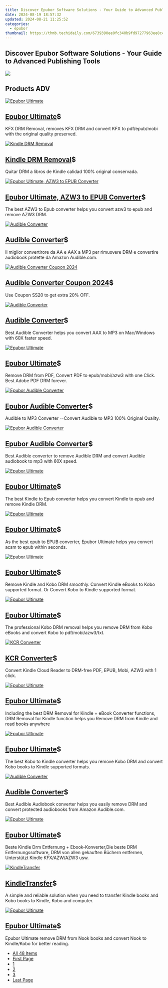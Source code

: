 ```yaml
---
title: Discover Epubor Software Solutions - Your Guide to Advanced Publishing Tools
date: 2024-08-19 18:57:32
updated: 2024-08-21 11:25:52
categories:
  - epubor
thumbnail: https://thmb.techidaily.com/6739390ee0fc340b9fd97277963ee8c4fb9d6425e2a9f2aebfeaf1a00361bc20.jpg
---
```


## Discover Epubor Software Solutions - Your Guide to Advanced Publishing Tools

![](http://www.epubor.com/style/images/ebook-icon.jpg) 

## Products ADV

[![Epubor Ultimate](https://www.epubor.com/images/remote/D4/1D/D41D8C_D41D8C_D41D8C_D41D8C_D41D8C_D41D8C_D41D8C_D41D8C_D41D8C_D41D8C_e.png)](https://tools.techidaily.com/epubor/products/) 

## [Epubor Ultimate](https://tools.techidaily.com/epubor/products/)$

KFX DRM Removal, removes KFX DRM and convert KFX to pdf/epub/mobi with the original quality preserved.

[![Kindle DRM Removal](https://www.epubor.com/images/remote/D4/1D/D41D8C_D41D8C_D41D8C_D41D8C_D41D8C_D41D8C_D41D8C_D41D8C_D41D8C_D41D8C_e.png)](https://tools.techidaily.com/epubor/ultimate/) 

## [Kindle DRM Removal](https://tools.techidaily.com/epubor/ultimate/)$

Quitar DRM a libros de Kindle calidad 100% original conservada.

[![Epubor Ultimate, AZW3 to EPUB Converter](https://www.epubor.com/images/remote/D4/1D/D41D8C_D41D8C_D41D8C_D41D8C_D41D8C_D41D8C_D41D8C_D41D8C_D41D8C_D41D8C_e.png)](https://tools.techidaily.com/epubor/products/) 

## [Epubor Ultimate, AZW3 to EPUB Converter](https://tools.techidaily.com/epubor/products/)$

The best AZW3 to Epub converter helps you convert azw3 to epub and remove AZW3 DRM. 

[![Audible Converter](https://www.epubor.com/images/uppic/audible-converter.png)](https://tools.techidaily.com/epubor/audible-converter/) 

## [Audible Converter](https://tools.techidaily.com/epubor/audible-converter/)$

Il miglior convertirore da AA e AAX a MP3 per rimuovere DRM e convertire audiobook protette da Amazon Audible.com.

[![Audible Converter Coupon 2024](https://www.epubor.com/images/uppic/audible-converter.png)](https://tools.techidaily.com/epubor/audible-converter/) 

## [Audible Converter Coupon 2024](https://tools.techidaily.com/epubor/audible-converter/)$

 Use Coupon SS20 to get extra 20% OFF.

[![Audible Converter](https://www.epubor.com/images/uppic/audible-converter.png)](https://tools.techidaily.com/epubor/audible-converter/) 

## [Audible Converter](https://tools.techidaily.com/epubor/audible-converter/)$

Best Audible Converter helps you convert AAX to MP3 on Mac/Windows with 60X faster speed.

[![Epubor Ultimate](https://www.epubor.com/images/remote/D4/1D/D41D8C_D41D8C_D41D8C_D41D8C_D41D8C_D41D8C_D41D8C_D41D8C_D41D8C_D41D8C_e.png)](https://tools.techidaily.com/epubor/products/) 

## [Epubor Ultimate](https://tools.techidaily.com/epubor/products/)$

Remove DRM from PDF, Convert PDF to epub/mobi/azw3 with one Click. Best Adobe PDF DRM forever.

[![Epubor Audible Converter](https://www.epubor.com/images/uppic/audible-converter.png)](https://tools.techidaily.com/epubor/products/) 

## [Epubor Audible Converter](https://tools.techidaily.com/epubor/products/)$

Audible to MP3 Converter --Convert Audible to MP3 100% Original Quality.

[![Epubor Audible Converter](https://www.epubor.com/images/uppic/audible-converter.png)](https://tools.techidaily.com/epubor/audible-converter/) 

## [Epubor Audible Converter](https://tools.techidaily.com/epubor/audible-converter/)$

Best Audible converter to remove Audible DRM and convert Audible audiobook to mp3 with 60X speed.

[![Epubor Ultimate](https://www.epubor.com/images/remote/D4/1D/D41D8C_D41D8C_D41D8C_D41D8C_D41D8C_D41D8C_D41D8C_D41D8C_D41D8C_D41D8C_e.png)](https://tools.techidaily.com/epubor/ultimate/) 

## [Epubor Ultimate](https://tools.techidaily.com/epubor/ultimate/)$

The best Kindle to Epub converter helps you convert Kindle to epub and remove Kindle DRM. 

[![Epubor Ultimate](https://www.epubor.com/images/remote/D4/1D/D41D8C_D41D8C_D41D8C_D41D8C_D41D8C_D41D8C_D41D8C_D41D8C_D41D8C_D41D8C_e.png)](https://tools.techidaily.com/epubor/ultimate/) 

## [Epubor Ultimate](https://tools.techidaily.com/epubor/ultimate/)$

As the best epub to EPUB converter, Epubor Ultimate helps you convert acsm to epub within seconds.

[![Epubor Ultimate](https://www.epubor.com/images/remote/D4/1D/D41D8C_D41D8C_D41D8C_D41D8C_D41D8C_D41D8C_D41D8C_D41D8C_D41D8C_D41D8C_e.png)](https://tools.techidaily.com/epubor/ultimate/) 

## [Epubor Ultimate](https://tools.techidaily.com/epubor/ultimate/)$

Remove Kindle and Kobo DRM smoothly. Convert Kindle eBooks to Kobo supported format. Or Convert Kobo to Kindle supported format. 

[![Epubor Ultimate](https://www.epubor.com/images/remote/D4/1D/D41D8C_D41D8C_D41D8C_D41D8C_D41D8C_D41D8C_D41D8C_D41D8C_D41D8C_D41D8C_e.png)](https://tools.techidaily.com/epubor/ultimate/) 

## [Epubor Ultimate](https://tools.techidaily.com/epubor/ultimate/)$

The professional Kobo DRM removal helps you remove DRM from Kobo eBooks and convert Kobo to pdf/mobi/azw3/txt.

[![KCR Converter](https://www.epubor.com/images/remote/kcr-converter.png)](https://tools.techidaily.com/epubor/products/) 

## [KCR Converter](https://tools.techidaily.com/epubor/products/)$

Convert Kindle Cloud Reader to DRM-free PDF, EPUB, Mobi, AZW3 with 1 click.

[![Epubor Ultimate](https://www.epubor.com/images/remote/D4/1D/D41D8C_D41D8C_D41D8C_D41D8C_D41D8C_D41D8C_D41D8C_D41D8C_D41D8C_D41D8C_e.png)](https://tools.techidaily.com/epubor/products/) 

## [Epubor Ultimate](https://tools.techidaily.com/epubor/products/)$

Including the best DRM Removal for Kindle + eBook Converter functions, DRM Removal for Kindle function helps you Remove DRM from Kindle and read books anywhere

[![Epubor Ultimate](https://www.epubor.com/images/remote/D4/1D/D41D8C_D41D8C_D41D8C_D41D8C_D41D8C_D41D8C_D41D8C_D41D8C_D41D8C_D41D8C_e.png)](https://tools.techidaily.com/epubor/ultimate/) 

## [Epubor Ultimate](https://tools.techidaily.com/epubor/ultimate/)$

The best Kobo to Kindle converter helps you remove Kobo DRM and convert Kobo books to Kindle supported formats. 

[![Audible Converter](https://www.epubor.com/images/uppic/audible-converter.png)](https://tools.techidaily.com/epubor/products/) 

## [Audible Converter](https://tools.techidaily.com/epubor/products/)$

Best Audible Audiobook converter helps you easily remove DRM and convert protected audiobooks from Amazon Audible.com.

[![Epubor Ultimate](https://www.epubor.com/images/remote/D4/1D/D41D8C_D41D8C_D41D8C_D41D8C_D41D8C_D41D8C_D41D8C_D41D8C_D41D8C_D41D8C_e.png)](https://tools.techidaily.com/epubor/ultimate/) 

## [Epubor Ultimate](https://tools.techidaily.com/epubor/ultimate/)$

Beste Kindle Drm Entfernung + Ebook-Konverter,Die beste DRM Entfernungssoftware, DRM von allen gekauften Büchern entfernen, Unterstützt Kindle KFX/AZW/AZW3 usw.

[![KindleTransfer](https://www.epubor.com/images/kindle-transfer-box.png)](https://tools.techidaily.com/epubor/transfer/) 

## [KindleTransfer](https://tools.techidaily.com/epubor/transfer/)$

A simple and reliable solution when you need to transfer Kindle books and Kobo books to Kindle, Kobo and computer.

[![Epubor Ultimate](https://www.epubor.com/images/remote/D4/1D/D41D8C_D41D8C_D41D8C_D41D8C_D41D8C_D41D8C_D41D8C_D41D8C_D41D8C_D41D8C_e.png)](https://tools.techidaily.com/epubor/ultimate/) 

## [Epubor Ultimate](https://tools.techidaily.com/epubor/ultimate/)$

Epubor Ultimate remove DRM from Nook books and convert Nook to Kindle/Kobo for better reading. 

* [All 48 Items](http://www.epubor.com/adv/#MyPage)
* [First Page](https://tools.techidaily.com/epubor/products/)
* [1](https://tools.techidaily.com/epubor/products/)
* [2](http://www.epubor.com/adv/#MyPage)
* [3](https://tools.techidaily.com/epubor/products/)
* [Last Page](https://tools.techidaily.com/epubor/products/)

<ins class="adsbygoogle"
     style="display:block"
     data-ad-format="autorelaxed"
     data-ad-client="ca-pub-7571918770474297"
     data-ad-slot="1223367746"></ins>



<ins class="adsbygoogle"
     style="display:block"
     data-ad-client="ca-pub-7571918770474297"
     data-ad-slot="8358498916"
     data-ad-format="auto"
     data-full-width-responsive="true"></ins>
